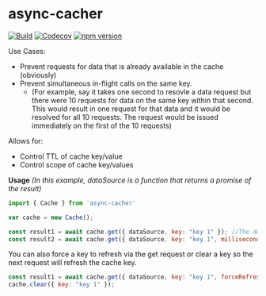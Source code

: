 # async-cacher

[![Build](https://travis-ci.org/stewie1570/async-cacher.svg)](https://travis-ci.org/stewie1570/async-cacher)
[![Codecov](https://img.shields.io/codecov/c/github/stewie1570/async-cacher)](https://codecov.io/gh/stewie1570/async-cacher)
[![npm version](https://badge.fury.io/js/async-cacher.svg)](https://badge.fury.io/js/async-cacher)

Use Cases:
 - Prevent requests for data that is already available in the cache (obviously)
 - Prevent simultaneous in-flight calls on the same key.
    - (For example, say it takes one second to resovle a data request but there were 10 requests for data on the same key within that second. This would result in one request for that data and it would be resolved for all 10 requests. The request would be issued immediately on the first of the 10 requests)

Allows for:
 - Control TTL of cache key/value 
 - Control scope of cache key/values

 **Usage** *(In this example, dataSource is a function that returns a promise of the result)*
 
```jsx
import { Cache } from 'async-cacher'

var cache = new Cache();

const result1 = await cache.get({ dataSource, key: "key 1" }); //The default TTL is 1 minute
const result2 = await cache.get({ dataSource, key: "key 1", millisecondsToLive: 1000 });
```

You can also force a key to refresh via the get request or clear a key so the next request will refresh the cache key.
```jsx
const result1 = await cache.get({ dataSource, key: "key 1", forceRefresh: true });
cache.clear({ key: "key 1" });
```
